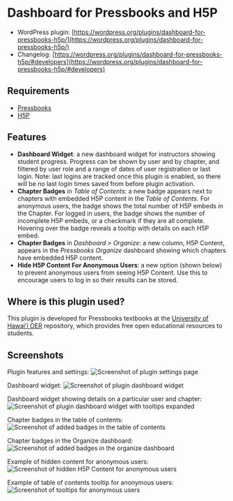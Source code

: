 # Dashboard for Pressbooks and H5P

* WordPress plugin: [https://wordpress.org/plugins/dashboard-for-pressbooks-h5p/](https://wordpress.org/plugins/dashboard-for-pressbooks-h5p/)
* Changelog: [https://wordpress.org/plugins/dashboard-for-pressbooks-h5p/#developers](https://wordpress.org/plugins/dashboard-for-pressbooks-h5p/#developers)

## Requirements

* [Pressbooks](https://docs.pressbooks.org/installation/)
* [H5P](https://wordpress.org/plugins/h5p/)

## Features

* **Dashboard Widget**: a new dashboard widget for instructors showing student progress. Progress can be shown by user and by chapter, and filtered by user role and a range of dates of user registration or last login. Note: last logins are tracked once this plugin is enabled, so there will be no last login times saved from before plugin activation.
* **Chapter Badges** in *Table of Contents*: a new badge appears next to chapters with embedded H5P content in the *Table of Contents*. For anonymous users, the badge shows the total number of H5P embeds in the Chapter. For logged in users, the badge shows the number of incomplete H5P embeds, or a checkmark if they are all complete. Hovering over the badge reveals a tooltip with details on each H5P embed.
* **Chapter Badges** in *Dashboard > Organize*: a new column, H5P Content, appears in the *Pressbooks Organize* dashboard showing which chapters have embedded H5P content.
* **Hide H5P Content For Anonymous Users**: a new option (shown below) to prevent anonymous users from seeing H5P Content. Use this to encourage users to log in so their results can be stored.

## Where is this plugin used?

This plugin is developed for Pressbooks textbooks at the [University of Hawaiʻi OER](https://pressbooks.oer.hawaii.edu/) repository, which provides free open educational resources to students.

## Screenshots

Plugin features and settings:
![Screenshot of plugin settings page](assets/screenshot-1.png?raw=true "")

Dashboard widget:
![Screenshot of plugin dashboard widget](assets/screenshot-2.png?raw=true "")

Dashboard widget showing details on a particular user and chapter:
![Screenshot of plugin dashboard widget with tooltips expanded](assets/screenshot-3.png?raw=true "")

Chapter badges in the table of contents:
![Screenshot of added badges in the table of contents](assets/screenshot-4.png?raw=true "")

Chapter badges in the Organize dashboard:
![Screenshot of added badges in the organize dashboard](assets/screenshot-5.png?raw=true "")

Example of hidden content for anonymous users:
![Screenshot of hidden H5P Content for anonymous users](assets/screenshot-6.png?raw=true "")

Example of table of contents tooltip for anonymous users:
![Screenshot of tooltips for anonymous users](assets/screenshot-7.png?raw=true "")
